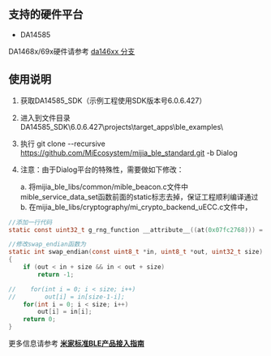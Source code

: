 ## 支持的硬件平台

- DA14585

DA1468x/69x硬件请参考 [da146xx 分支](https://github.com/MiEcosystem/mijia_ble_standard/tree/da146xx)

## 使用说明

1. 获取DA14585_SDK（示例工程使用SDK版本号6.0.6.427）
2. 进入到文件目录 DA14585_SDK\6.0.6.427\projects\target_apps\ble_examples\
3. 执行 git clone --recursive https://github.com/MiEcosystem/mijia_ble_standard.git -b Dialog
4. 注意：由于Dialog平台的特殊性，需要做如下修改：

    a. 将mijia_ble_libs/common/mible_beacon.c文件中mible_service_data_set函数前面的static标志去掉，保证工程顺利编译通过
    b. 在mijia_ble_libs/cryptography/mi_crypto_backend_uECC.c文件中，
```C
//添加一行代码
static const uint32_t g_rng_function __attribute__((at(0x07fc2768))) = NULL;

//修改swap_endian函数为
static int swap_endian(const uint8_t *in, uint8_t *out, uint32_t size)
{
    if (out < in + size && in < out + size)
        return -1;

//    for(int i = 0; i < size; i++)
//        out[i] = in[size-1-i];
    for(int i = 0; i < size; i++)
        out[i] = in[i];
    return 0;
}
```

更多信息请参考 [**米家标准BLE产品接入指南**](https://github.com/MiEcosystem/miio_open/blob/master/ble/02-标准BLE接入开发.md)
